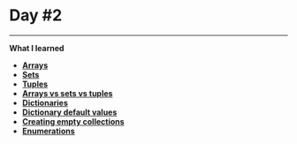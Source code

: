 # Day #2

---

**What I learned**

- **[Arrays](/100DaysOfSwift/Day2/Arrays.swift)**
- **[Sets](/100DaysOfSwift/Day2/Sets.swift)**
- **[Tuples](/100DaysOfSwift/Day2/Tuples.swift)**
- **[Arrays vs sets vs tuples](/100DaysOfSwift/Day2/Arrays%20vs%20sets%20vs%20tuples)**
- **[Dictionaries](/100DaysOfSwift/Day2/Dictionaries.swift)**
- **[Dictionary default values](/100DaysOfSwift/Day2/Dictionary%20default%20values)**
- **[Creating empty collections](/100DaysOfSwift/Day2/Creating%20empty%20collections.swift)**
- **[Enumerations](/100DaysOfSwift/Day2/Enumerations.swift)**

